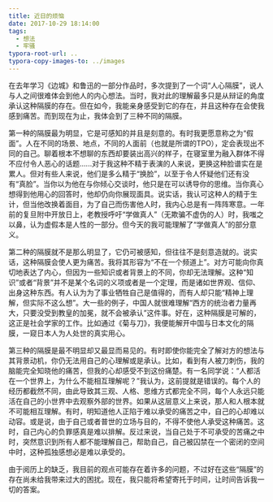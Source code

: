```yaml
---
title: 近日的烦恼
date: 2017-10-29 18:14:00
tags:
  - 想法
  - 牢骚
typora-root-url: ..
typora-copy-images-to: ../images
---
```


在去年学习《边城》和鲁迅的一部分作品时，多次提到了一个词“人心隔膜”，说人与人之间很难体会到他人的内心想法。当时，我对此的理解最多只是从辩证的角度承认这种隔膜的存在。但在如今，我能亲身感受到它的存在，并且这种存在会使我感到痛苦。而到现在为止，我体会到了三种不同的隔膜。

第一种的隔膜最为明显，它是可感知的并且是刻意的。有时我更愿意称之为“假面”。人在不同的场景、地点，不同的人面前（也就是所谓的TPO），定会表现出不同的自己。聊着根本不想聊的东西却要装出高兴的样子，在寝室里为融入群体不得不应付令人恶心的话题......对于我这种不精于表演的人来说，更换这种脸谱实在是累人。但对有些人来说，他们是多么精于“换脸”，以至于令人怀疑他们还有没有“真脸”。当你以为他在与你倾心交谈时，他只是在可以诱导你的思维。当你真心想得到他用心的回答时，他却仍向你展现面具。说实话，我认可这种人的精于生计，但当他改换着面目，为了自己而伤害他人时，我内心总是有一阵阵寒意。一年前的复旦附中开放日上，老教授呼吁“学做真人”（无欺骗不虚伪的人）时，我嗤之以鼻，认为虚假本是人性的一部分。但今天的我可能理解了“学做真人”的部分意义。

<!-- more -->

第二种的隔膜就不是那么明显了，它仍可被感知，但往往不是刻意造就的。说实话，这种隔膜会使人更为痛苦。我将其形容为“不在一个频道上”。对方可能向你真切地表达了内心，但因为一些知识或者背景上的不同，你却无法理解。这种“知识”或者“背景”并不是某个名词的义项或者是一个定理，而是诸如世界观、信仰、出身这种东西。有人认为为了事业牺牲自己是值得的，而有人却只能“精神上理解，但实际不这么想”。大一些的例子，中国人就很难理解“西方的统治者力量再大，只要没受到教皇的加冕，就不会被承认”这件事。好在，这种隔膜是可解的，这正是社会学家的工作。比如通过《菊与刀》，我便能解开中国与日本文化的隔膜，一窥日本人为人处世的真实用心。

第三种的隔膜是最不明显却又最显而易见的。有时即使你能完全了解对方的想法与其背景动机，你仍无法用自己的心理解或是承认。比如，看到有人被刀刺伤，我的脑能完全知晓他的痛苦，但我的心却感受不到这份痛楚。有一名同学说：“人都活在一个世界上，为什么不能相互理解呢？”我认为，这前提就是错误的。每个人的经历都截然不同，由此导致其三观、人格、思维方式都完全不同，每个人永远只能活在自己的小世界中去观察外部的世界。如果从这层意义上来说，那人和人根本就不可能相互理解。有时，明知道他人正陷于难以承受的痛苦之中，自己的心却难以动容。或是说，由于自己或者普世的立场与目的，不得不使他人承受这种痛苦。这时，自己内心的负罪感真是难以排解。反过来说，当自己处于不可承受的苦痛之中时，突然意识到所有人都不能理解自己，帮助自己，自己被囚禁在一个密闭的空间中时，这种孤独感想必是难以承受的。

由于阅历上的缺乏，我目前的观点可能存在着许多的问题，不过好在这些“隔膜”的存在尚未给我带来过大的困扰。现在，我只能将希望寄托于时间，让时间告诉我一切的答案。